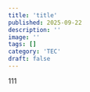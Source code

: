 ```yaml
---
title: 'title'
published: 2025-09-22
description: ''
image: ''
tags: []
category: 'TEC'
draft: false
---
```


111